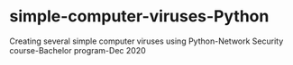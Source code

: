 # simple-computer-viruses-Python

Creating several simple computer viruses using Python-Network Security course-Bachelor program-Dec 2020

